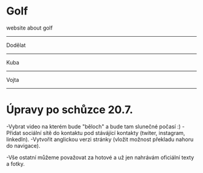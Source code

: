 # Golf
website about golf 

***************
Dodělat
***************
Kuba

**************
Vojta

**************************************************

# Úpravy po schůzce 20.7.
-Vybrat video na kterém bude "běloch" a bude tam slunečné počasí :)
-Přidat sociální sítě do kontaktu pod stávájící kontakty (twiter, instagram, linkedIn).
-Vytvořit anglickou verzi stránky (vložit možnost překladu nahoru do navigace).

-Vše ostatní můžeme považovat za hotové a už jen nahrávám oficiální texty a fotky.
